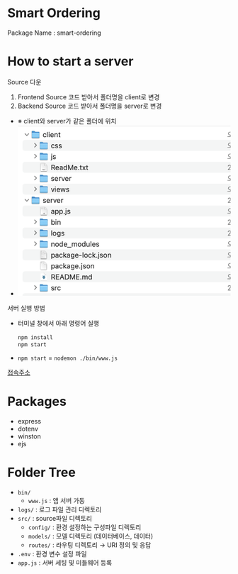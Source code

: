 # Smart Ordering

Package Name : smart-ordering

# How to start a server
Source 다운
  1. Frontend Source 코드 받아서 폴더명을 client로 변경
  2. Backend Source 코드 받아서 폴더명을 server로 변경
  - ※ client와 server가 같은 폴더에 위치
  - ![](res/README/스크린샷%202023-04-15%20오후%207.44.18.png)

서버 실행 방법
- 터미널 창에서 아래 명령어 실행
  ```shell
  npm install
  npm start
  ```
- `npm start` = `nodemon ./bin/www.js`

[접속주소](http://localhost:3000)


# Packages
- express
- dotenv
- winston
- ejs

# Folder Tree
- `bin/`
  - `www.js` : 앱 서버 가동
- `logs/` : 로그 파일 관리 디렉토리
- `src/` : source파일 디렉토리
  - `config/` : 환경 설정하는 구성파일 디렉토리
  - `models/` : 모델 디렉토리 (데이터베이스, 데이터)
  - `routes/` : 라우팅 디렉토리 → URI 정의 및 응답
- `.env` : 환경 변수 설정 파일
- `app.js` : 서버 세팅 및 미들웨어 등록